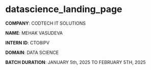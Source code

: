 # datascience_landing_page
**COMPANY**: CODTECH IT SOLUTIONS

**NAME**: MEHAK VASUDEVA

**INTERN ID**: CTO8IPV

**DOMAIN**: DATA SCIENCE

**BATCH DURATION**: JANUARY 5th, 2025 TO FEBRUARY 5TH, 2025
